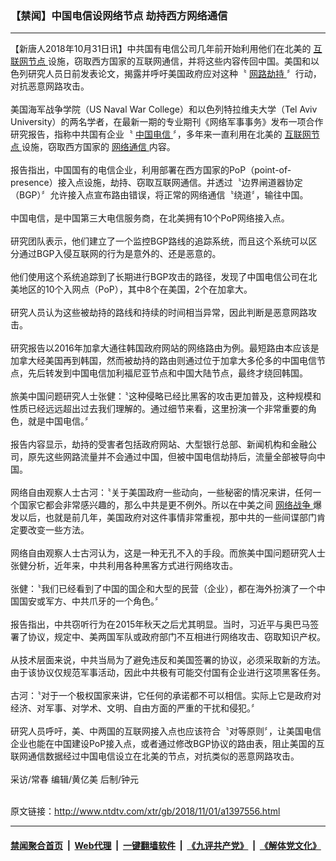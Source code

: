 ### 【禁闻】中国电信设网络节点 劫持西方网络通信
------------------------

<div class="wysiwyg">
 【新唐人2018年10月31日讯】中共国有电信公司几年前开始利用他们在北美的
 <a href="http://www.ntdtv.com/xtr/gb/articlelistbytag_互联网节点.html" target="_blank">
  互联网节点
 </a>
 设施，窃取西方国家的互联网通信，并将这些内容传回中国。美国和以色列研究人员日前发表论文，揭露并呼吁美国政府应对这种〝
 <a href="http://www.ntdtv.com/xtr/gb/articlelistbytag_网路劫持.html" target="_blank">
  网路劫持
 </a>
 〞行动，对抗恶意网路攻击。
 <br/>
 <br/>
 美国海军战争学院（US Naval War College）和以色列特拉维夫大学（Tel Aviv University）的两名学者，在最新一期的专业期刊《网络军事事务》发布一项合作研究报告，指称中共国有企业〝
 <a href="http://www.ntdtv.com/xtr/gb/articlelistbytag_中国电信.html" target="_blank">
  中国电信
 </a>
 〞，多年来一直利用在北美的
 <a href="http://www.ntdtv.com/xtr/gb/articlelistbytag_互联网节点.html" target="_blank">
  互联网节点
 </a>
 设施，窃取西方国家的
 <a href="http://www.ntdtv.com/xtr/gb/articlelistbytag_网络通信.html" target="_blank">
  网络通信
 </a>
 内容。
 <br/>
 <br/>
 报告指出，中国国有的电信企业，利用部署在西方国家的PoP（point-of-presence）接入点设施，劫持、窃取互联网通信。并透过〝边界闸道器协定（BGP）〞允许接入点宣布路由错误，将正常的网络通信〝绕道〞，输往中国。
 <br/>
 <br/>
 中国电信，是中国第三大电信服务商，在北美拥有10个PoP网络接入点。
 <br/>
 <br/>
 研究团队表示，他们建立了一个监控BGP路线的追踪系统，而且这个系统可以区分通过BGP入侵互联网的行为是意外的、还是恶意的。
 <br/>
 <br/>
 他们使用这个系统追踪到了长期进行BGP攻击的路径，发现了中国电信公司在北美地区的10个入网点（PoP），其中8个在美国，2个在加拿大。
 <br/>
 <br/>
 研究人员认为这些被劫持的路线和持续的时间相当异常，因此判断是恶意网路攻击。
 <br/>
 <br/>
 研究报告以2016年加拿大通往韩国政府网站的网络路由为例。最短路由本应该是加拿大经美国再到韩国，然而被劫持的路由则通过位于加拿大多伦多的中国电信节点，先后转发到中国电信加利福尼亚节点和中国大陆节点，最终才绕回韩国。
 <br/>
 <br/>
 旅美中国问题研究人士张健：〝这种侵略已经比黑客的攻击更加普及，这种规模和性质已经远远超出过去我们理解的。通过细节来看，这里扮演一个非常重要的角色，就是中国电信。〞
 <br/>
 <br/>
 报告内容显示，劫持的受害者包括政府网站、大型银行总部、新闻机构和金融公司，原先这些网路流量并不会通过中国，但被中国电信劫持后，流量全部被导向中国。
 <br/>
 <br/>
 网络自由观察人士古河：〝关于美国政府一些动向，一些秘密的情况来讲，任何一个国家它都会非常感兴趣的，那么中共是更不例外。所以在中美之间
 <a href="http://www.ntdtv.com/xtr/gb/articlelistbytag_网络战争.html" target="_blank">
  网络战争
 </a>
 爆发以后，也就是前几年，美国政府对这件事情非常重视，那中共的一些间谍部门肯定要改变一些方法。
 <br/>
 <br/>
 网络自由观察人士古河认为，这是一种无孔不入的手段。而旅美中国问题研究人士张健分析，近年来，中共利用各种黑客方式进行网络攻击。
 <br/>
 <br/>
 张健：〝我们已经看到了中国的国企和大型的民营（企业），都在海外扮演了一个中国国安或军方、中共爪牙的一个角色。〞
 <br/>
 <br/>
 报告指出，中共窃听行为在2015年秋天之后尤其明显。当时，习近平与奥巴马签署了协议，规定中、美两国军队或政府部门不互相进行网络攻击、窃取知识产权。
 <br/>
 <br/>
 从技术层面来说，中共当局为了避免违反和美国签署的协议，必须采取新的方法。由于该协议仅规范军事活动，因此中共极有可能交付国有企业进行这项黑客任务。
 <br/>
 <br/>
 古河：〝对于一个极权国家来讲，它任何的承诺都不可以相信。实际上它是政府对经济、对军事、对学术、文明、自由方面的严重的干扰和侵犯。〞
 <br/>
 <br/>
 研究人员呼吁，美、中两国的互联网接入点也应该符合〝对等原则〞，让美国电信企业也能在中国建设PoP接入点，或者通过修改BGP协议的路由表，阻止美国的互联网通信数据经过中国电信设立在北美的节点，对抗类似的恶意网路攻击。
 <br/>
 <br/>
 采访/常春 编辑/黄亿美 后制/钟元
</div>

<br/>原文链接：http://www.ntdtv.com/xtr/gb/2018/11/01/a1397556.html


------------------------
#### [禁闻聚合首页](https://github.com/gfw-breaker/banned-news/blob/master/README.md) &nbsp;|&nbsp; [Web代理](https://github.com/gfw-breaker/open-proxy/blob/master/README.md) &nbsp;|&nbsp; [一键翻墙软件](https://github.com/gfw-breaker/nogfw/blob/master/README.md) &nbsp;|&nbsp; [《九评共产党》](https://github.com/gfw-breaker/9ping.md/blob/master/README.md#九评之一评共产党是什么) &nbsp;|&nbsp; [《解体党文化》](https://github.com/gfw-breaker/jtdwh.md/blob/master/README.md#绪论)
